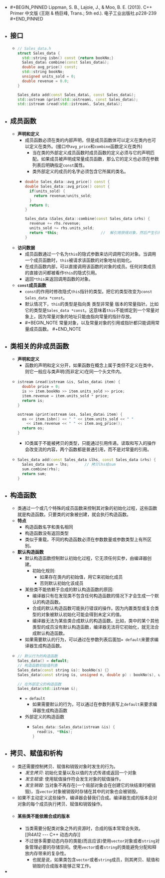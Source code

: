 - #+BEGIN_PINNED
  Lippman, S. B., Lajoie, J., & Moo, B. E. (2013). C++ Primer 中文版 (王刚 & 杨巨峰, Trans.; 5th ed.). 电子工业出版社.p228-239
  #+END_PINNED
- ## 接口
	- ```C++
	  // Sales_data.h
	  struct Sales_data {
	    std::string isbn() const {return bookNo;}
	    Sales_data& combine(const Sales_data&);
	    double avg_price() const;
	    std::string bookNo;
	    unsigned units_sold = 0;
	    double revenue = 0.0;
	  }
	  
	  Sales_data add(const Sales_data&, const Sales_data&);
	  std::ostream &print(std::ostream&, const Sales_data&);
	  std::istream &read(std::istream&, Sales_data&);
	  ```
- ## 成员函数
	- **声明和定义**
		- 成员函数必须在类的内部声明，但是成员函数体可以定义在类内也可以定义在类外。(接口中`avg_price`和`combine`函数定义在类外)
			- 当在类的外部定义成员函数时成员函数的定义必须与它的声明匹配。如果成员被声明成常量成员函数，那么它的定义也必须在参数列表后明确指定`const`属性。
			- 类外部定义的成员的名字必须包含它所属的类名。
		- ``` C++
		  double Sales_data::avg_price() const {
		  double Sales_data::avg_price() const {
		    if(units_sold) {
		      return revenue/units_sold;
		    }
		    return 0;
		  }
		  
		  Sales_data &Sales_data::combine(const Sales_data &rhs) {
		    revenue += rhs.revenue;
		    units_sold += rhs.units_sold;
		    return *this;					//	解引用获得对象，然后产生引用
		  }
		  ```
	- **访问数据**
		- 成员函数通过一个名为`this`的隐式参数来访问调用它的对象。当调用一个成员函数时，`this`被请求该函数的对象地址初始化。
		- 在成员函数内部，可以直接调用该函数的对象的成员。任何对类成员的直接访问都被看作`this`的隐式引用。
		- 返回`*this`来返回调用函数的对象。
	- **`const`成员函数**
		- `const`的作用时修改隐式`this`指针的类型。把它的类型改变为`const Sales_data *const`。
		- 默认情况下，`this`的类型是指向类 类型非常量 版本的常量指针。比如它的类型是`Sales_data *const`。这意味着`this`不能绑定到一个常量对象上，因为常量对象的地址只能由指向常量的指针存放。
		- #+BEGIN_NOTE
		  常量对象，以及常量对象的引用或指针都只能调用常量成员函数。
		  #+END_NOTE
- ## 类相关的非成员函数
	- **声明和定义**
		- 函数的声明和定义分开，如果函数在概念上属于类但不定义在类中，则它一般应与类声明(而非定义)在同一个头文件内。
	- ``` C++
	  istream &read(istream &is, Sales_data& item) {
	    double price = 0;
	    is >> item.bookNo >> item.units_sold >> price;
	    item.revenue = item.units_sold * price;
	    return is;
	  }
	  
	  ostream &print(ostream &os, Sales_data& item) {
	    os << item.isbn() << " " << item.units_sold << " "
	      << item.revenue << " " << item.avg_price();
	    return os;
	  }
	  ```
		- IO类属于不能被拷贝的类型，只能通过引用传递。读取和写入的操作会改变流的内容，两个函数都是普通引用，而不是对常量的引用。
	- ``` C++
	  Sales_data add(const Sales_data &lhs, const Sales_data &rhs) {
	    Sales_data sum = lhs; 		// 拷贝lhs给sum
	    sum.combine(rhs);
	    return sum;
	  }
	  ```
- ## 构造函数
	- 类通过一个或几个特殊的成员函数来控制其对象的初始化过程，这些函数就是构造函数。只要类的对象被创建，就会执行构造函数。
	- **特点**
		- 构造函数名字和类名相同
		- 构造函数没有返回类型
		- 类似于重载，不同的构造函数必须在参数数量或参数类型上有所区别。
	- **默认构造函数**
		- 默认构造函数控制默认初始化过程，它无须任何实参，由编译器创建。
			- 初始化规则:
				- 如果存在类内的初始值，用它来初始化成员
				- 否则默认初始化该成员
		- 某些类不能依赖于合成的默认构造函数的原因:
			- 编译器只有在发现类不包含任何构造函数的情况下才会生成一个默认的构造函数。
			- 合成的默认构造函数可能执行错误的操作。因为内置类型或复合类型的对象被默认初始化可能会得到未定义的值。
			- 编译器无法为某些类合成默认的构造函数。比如，类中的某个其他类型的成员没有默认构造函数，编译器无法将它初始化，就无法合成默认构造函数。
		- 如果需要默认的行为，可以通过在参数列表后面加`= default`来要求编译器生成构造函数。
	- ``` C++
	  // 默认行为的构造函数
	  Sales_data() = default;
	  // 构造函数初始值列表
	  Sales_data(const string &s): bookNo(s) {}
	  Sales_data(const string &s, unsigned n, double p) : bookNo(s), units_sold(n), revenue(p) {}
	  	  
	  // 在外部定义的构造函数
	  Sales_data(std::istream &);
	  ```
		- `= default`
			- 如果需要默认的行为，可以通过在参数列表写上`default`来要求编译器生成构造函数
		- 外部定义的构造函数
			- ``` C++
			  Sales_data::Sales_data(istream &is) {
			    read(is, *this);
			  }
			  ```
- ## 拷贝、赋值和析构
	- 类还需要控制拷贝、赋值和销毁对象时发生的行为。
		- *发生拷贝*: 初始化变量以及以值的方式传递或返回一个对象
		- *发生赋值*: 使用赋值操作符会发生对象的赋值操作。
		- *发生销毁*: 当对象不再存在(一个局部对象会在创建它的块结束时被销毁)，当`vector`对象被销毁时存储在其中的对象也会被销毁。
	- 如果不主动定义这些操作，编译器会替我们合成。编译器生成的版本会对对象的每个成员执行拷贝、赋值和销毁操作。
	- #### 某些类不能依赖合成的版本
		- 当类需要分配类对象之外的资源时，合成的版本常常会失效。 [[R4A12 --- C++ 动态内存]]
		- 不过很多需要动态内存的类能(而且应该)使用`vector`对象或者`string`对象管理必要的存储空间。使用`vector`或者`string`的类能避免分配和释放内存带来的复杂性。
			- 也就是说，如果类包含`vector`或者`string`成员，则其拷贝、赋值和销毁的合成版本能够正常工作。
-